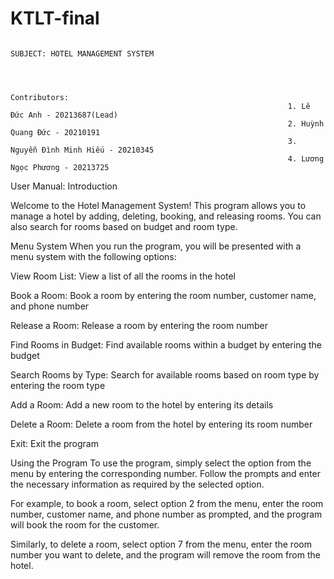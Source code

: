 # KTLT-final

                                                                   SUBJECT: HOTEL MANAGEMENT SYSTEM
                                                
                                                               
                                                               
                                                                  Contributors:
                                                                  1. Lê Đức Anh - 20213687(Lead)
                                                                  2. Huỳnh Quang Đức - 20210191
                                                                  3. Nguyễn Đình Minh Hiếu - 20210345 
                                                                  4. Lương Ngọc Phương - 20213725
                                                                  
User Manual:
Introduction

Welcome to the Hotel Management System! This program allows you to manage a hotel by adding, deleting, booking, and releasing rooms. You can also search for rooms based on budget and room type.

Menu System
When you run the program, you will be presented with a menu system with the following options:

View Room List: View a list of all the rooms in the hotel

Book a Room: Book a room by entering the room number, customer name, and phone number

Release a Room: Release a room by entering the room number

Find Rooms in Budget: Find available rooms within a budget by entering the budget

Search Rooms by Type: Search for available rooms based on room type by entering the room type

Add a Room: Add a new room to the hotel by entering its details

Delete a Room: Delete a room from the hotel by entering its room number

Exit: Exit the program

Using the Program
To use the program, simply select the option from the menu by entering the corresponding number. Follow the prompts and enter the necessary information as required by the selected option.

For example, to book a room, select option 2 from the menu, enter the room number, customer name, and phone number as prompted, and the program will book the room for the customer.

Similarly, to delete a room, select option 7 from the menu, enter the room number you want to delete, and the program will remove the room from the hotel.

